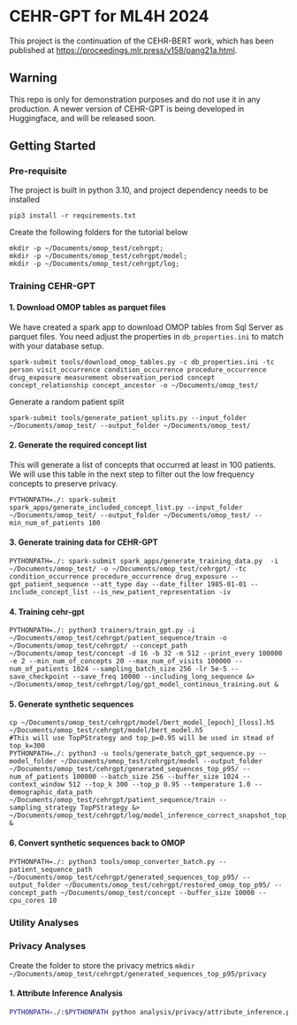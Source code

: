 <style>
  pre {
    white-space: pre-wrap;
    word-wrap: break-word;
  }
</style>

# CEHR-GPT for ML4H 2024

This project is the continuation of the CEHR-BERT work, which has been published
at https://proceedings.mlr.press/v158/pang21a.html. 

## Warning
This repo is only for demonstration purposes and do not use it in any production. 
A newer version of CEHR-GPT is being developed in Huggingface, and will be released soon. 

## Getting Started

### Pre-requisite

The project is built in python 3.10, and project dependency needs to be installed

`pip3 install -r requirements.txt`

Create the following folders for the tutorial below

```console
mkdir -p ~/Documents/omop_test/cehrgpt;
mkdir -p ~/Documents/omop_test/cehrgpt/model;
mkdir -p ~/Documents/omop_test/cehrgpt/log;
```
### Training CEHR-GPT
#### 1. Download OMOP tables as parquet files

We have created a spark app to download OMOP tables from Sql Server as parquet files. You need adjust the properties
in `db_properties.ini` to match with your database setup.

```console
spark-submit tools/download_omop_tables.py -c db_properties.ini -tc person visit_occurrence condition_occurrence procedure_occurrence drug_exposure measurement observation_period concept concept_relationship concept_ancestor -o ~/Documents/omop_test/
```
Generate a random patient split
```console
spark-submit tools/generate_patient_splits.py --input_folder ~/Documents/omop_test/ --output_folder ~/Documents/omop_test/
```
#### 2. Generate the required concept list

This will generate a list of concepts that occurred at least in 100 patients. We will use this table in the next step to
filter out the low frequency concepts to preserve privacy.
```console
PYTHONPATH=./: spark-submit spark_apps/generate_included_concept_list.py --input_folder ~/Documents/omop_test/ --output_folder ~/Documents/omop_test/ --min_num_of_patients 100
```

#### 3. Generate training data for CEHR-GPT

```console
PYTHONPATH=./: spark-submit spark_apps/generate_training_data.py  -i ~/Documents/omop_test/ -o ~/Documents/omop_test/cehrgpt/ -tc condition_occurrence procedure_occurrence drug_exposure --gpt_patient_sequence --att_type day --date_filter 1985-01-01 --include_concept_list --is_new_patient_representation -iv  
```

#### 4. Training cehr-gpt

```console
PYTHONPATH=./: python3 trainers/train_gpt.py -i ~/Documents/omop_test/cehrgpt/patient_sequence/train -o ~/Documents/omop_test/cehrgpt/ --concept_path ~/Documents/omop_test/concept -d 16 -b 32 -m 512 --print_every 100000 -e 2 --min_num_of_concepts 20 --max_num_of_visits 100000 --num_of_patients 1024 --sampling_batch_size 256 -lr 5e-5 --save_checkpoint --save_freq 10000 --including_long_sequence &> ~/Documents/omop_test/cehrgpt/log/gpt_model_continous_training.out &
```

#### 5. Generate synthetic sequences

```console
cp ~/Documents/omop_test/cehrgpt/model/bert_model_[epoch]_[loss].h5 ~/Documents/omop_test/cehrgpt/model/bert_model.h5
#This will use TopPStrategy and top_p=0.95 will be used in stead of top_k=300 
PYTHONPATH=./: python3 -u tools/generate_batch_gpt_sequence.py --model_folder ~/Documents/omop_test/cehrgpt/model --output_folder ~/Documents/omop_test/cehrgpt/generated_sequences_top_p95/ --num_of_patients 100000 --batch_size 256 --buffer_size 1024 --context_window 512 --top_k 300 --top_p 0.95 --temperature 1.0 --demographic_data_path ~/Documents/omop_test/cehrgpt/patient_sequence/train --sampling_strategy TopPStrategy &> ~/Documents/omop_test/cehrgpt/log/model_inference_correct_snapshot_top_p95.out &
```

#### 6. Convert synthetic sequences back to OMOP

```console
PYTHONPATH=./: python3 tools/omop_converter_batch.py --patient_sequence_path ~/Documents/omop_test/cehrgpt/generated_sequences_top_p95/ --output_folder ~/Documents/omop_test/cehrgpt/restored_omop_top_p95/ --concept_path ~/Documents/omop_test/concept --buffer_size 10000 --cpu_cores 10
```

### Utility Analyses

### Privacy Analyses
Create the folder to store the privacy metrics 
``
mkdir ~/Documents/omop_test/cehrgpt/generated_sequences_top_p95/privacy
``
#### 1. Attribute Inference Analysis
```bash
PYTHONPATH=./:$PYTHONPATH python analysis/privacy/attribute_inference.py --training_data_folder ~/Documents/omop_test/cehrgpt/patient_sequence/train  --output_folder ~/Documents/omop_test/cehrgpt/generated_sequences_top_p95/privacy --synthetic_data_folder ~/Documents/omop_test/cehrgpt/generated_sequences_top_p95/ --tokenizer_path ~/Documents/omop_test/cehrgpt/model --attribute_config analysis/privacy/attribute_inference_config.yml --n_iterations 10 --num_of_samples 10000
```
